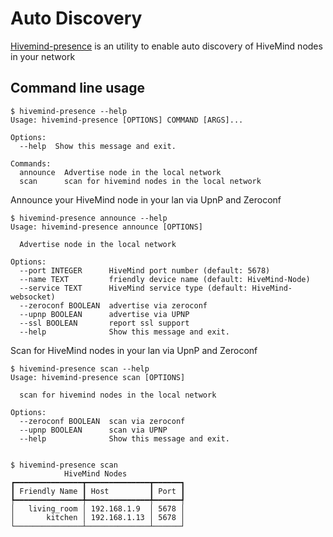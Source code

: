 # Auto Discovery

[Hivemind-presence](https://github.com/JarbasHiveMind/HiveMind-presence) is an utility to enable auto discovery of
HiveMind nodes in your network

## Command line usage

```
$ hivemind-presence --help
Usage: hivemind-presence [OPTIONS] COMMAND [ARGS]...

Options:
  --help  Show this message and exit.

Commands:
  announce  Advertise node in the local network
  scan      scan for hivemind nodes in the local network
```

Announce your HiveMind node in your lan via UpnP and Zeroconf

```
$ hivemind-presence announce --help
Usage: hivemind-presence announce [OPTIONS]

  Advertise node in the local network

Options:
  --port INTEGER      HiveMind port number (default: 5678)
  --name TEXT         friendly device name (default: HiveMind-Node)
  --service TEXT      HiveMind service type (default: HiveMind-websocket)
  --zeroconf BOOLEAN  advertise via zeroconf
  --upnp BOOLEAN      advertise via UPNP
  --ssl BOOLEAN       report ssl support
  --help              Show this message and exit.
```

Scan for HiveMind nodes in your lan via UpnP and Zeroconf

```
$ hivemind-presence scan --help
Usage: hivemind-presence scan [OPTIONS]

  scan for hivemind nodes in the local network

Options:
  --zeroconf BOOLEAN  scan via zeroconf
  --upnp BOOLEAN      scan via UPNP
  --help              Show this message and exit.


```

```
$ hivemind-presence scan
            HiveMind Nodes            
┏━━━━━━━━━━━━━━━┳━━━━━━━━━━━━━━┳━━━━━━┓
┃ Friendly Name ┃ Host         ┃ Port ┃
┡━━━━━━━━━━━━━━━╇━━━━━━━━━━━━━━╇━━━━━━┩
│   living_room │ 192.168.1.9  │ 5678 │
│       kitchen │ 192.168.1.13 │ 5678 │
└───────────────┴──────────────┴──────┘

```
